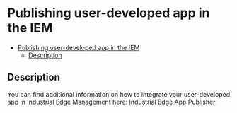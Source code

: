 # Publishing user-developed app in the IEM

- [Publishing user-developed app in the IEM](#publishing-user-developed-app-in-the-iem)
  - [Description](#description)
  
## Description

You can find additional information on how to integrate your user-developed app in Industrial Edge Management here: [Industrial Edge App Publisher](https://support.industry.siemens.com/cs/us/en/view/109780392)
